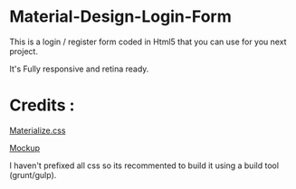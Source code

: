 # Material-Design-Login-Form

This is a login / register form coded in Html5 that you can use for you next project. 

It's Fully responsive and retina ready.

# Credits :

<a href ="http://materializecss.com/" target="_blank"> Materialize.css </a>

<a href="https://dribbble.com/shots/2284905-Free-PSD-Login-Registration-Form" target="_blank"> Mockup </a>

I haven't prefixed all css so its recommented to build it using a build tool (grunt/gulp).
